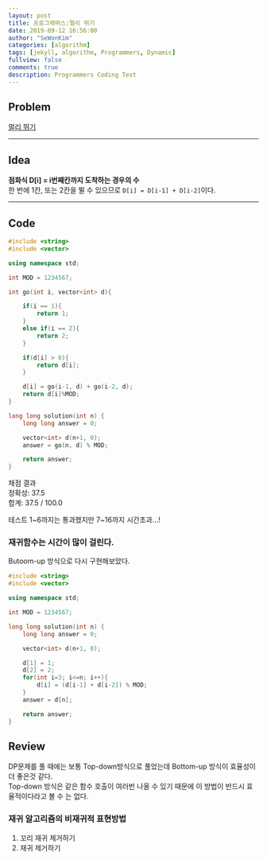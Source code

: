 ```yaml
---
layout: post
title: 프로그래머스:멀리 뛰기
date: 2019-09-12 16:56:00
author: "SeWonKim"
categories: [algorithm]
tags: [jekyll, algorithm, Programmers, Dynamic]
fullview: false
comments: true
description: Programmers Coding Test
---
```


## Problem

[멀리 뛰기](https://programmers.co.kr/learn/courses/30/lessons/12914)

---

## Idea

**점화식 D[i] = i번째칸까지 도착하는 경우의 수**  
한 번에 1칸, 또는 2칸을 뛸 수 있으므로 `D[i] = D[i-1] + D[i-2]`이다.

---

## Code

```cpp
#include <string>
#include <vector>

using namespace std;

int MOD = 1234567;

int go(int i, vector<int> d){

    if(i == 1){
        return 1;
    }
    else if(i == 2){
        return 2;
    }

    if(d[i] > 0){
        return d[i];
    }

    d[i] = go(i-1, d) + go(i-2, d);
    return d[i]%MOD;
}

long long solution(int n) {
    long long answer = 0;

    vector<int> d(n+1, 0);
    answer = go(n, d) % MOD;

    return answer;
}
```

채점 결과  
정확성: 37.5  
합계: 37.5 / 100.0

테스트 1~6까지는 통과했지만 7~16까지 시간초과...!

### 재귀함수는 시간이 많이 걸린다.

Butoom-up 방식으로 다시 구현해보았다.

```cpp
#include <string>
#include <vector>

using namespace std;

int MOD = 1234567;

long long solution(int n) {
    long long answer = 0;

    vector<int> d(n+1, 0);

    d[1] = 1;
    d[2] = 2;
    for(int i=3; i<=n; i++){
        d[i] = (d[i-1] + d[i-2]) % MOD;
    }
    answer = d[n];

    return answer;
}
```

## Review

DP문제를 풀 때에는 보통 Top-down방식으로 풀었는데 Bottom-up 방식이 효율성이 더 좋은것 같다.  
Top-down 방식은 같은 함수 호출이 여러번 나올 수 있기 때문에 이 방법이 반드시 효율적이다라고 볼 수 는 없다.

### 재귀 알고리즘의 비재귀적 표현방법

1. 꼬리 재귀 제거하기
2. 재귀 제거하기
